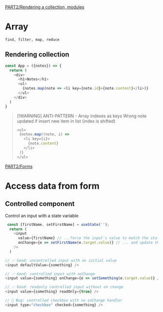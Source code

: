 [PART2/Rendering a collection, modules](https://fullstackopen.com/en/part2/rendering_a_collection_modules)

# Array
`find, filter, map, reduce`

## Rendering collection
```javascript
const App = ({notes}) => {
  return (
    <div>
      <h1>Notes</h1>
      <ul>
        {notes.map(note => <li key={note.id}>{note.content}</li>)}
      </ul>
    </div>
  )
}
```
>[!WARNING] ANTI-PATTERN - Array indexes as keys
> Wrong note updated if insert new item in list (index is shifted)
> ```js
> <ul>
>  {notes.map((note, i) => 
>    <li key={i}>
>      {note.content}
>    </li>
>  )}
></ul>
> ```

[PART2/Forms](https://fullstackopen.com/en/part2/forms)
# Access data from form

## Controlled component
Control an input with a state variable
```js
 const [firstName, setFirstName] = useState(''); 
  return (
    <input
      value={firstName} // ...force the input's value to match the state variable...
      onChange={e => setFirstName(e.target.value)} // ... and update the state variable on any edits!
    />
  )
```

```js
// ✅ Good: uncontrolled input with an initial value
<input defaultValue={something} />

// ✅ Good: controlled input with onChange
<input value={something} onChange={e => setSomething(e.target.value)} />

// ✅ Good: readonly controlled input without on change
<input value={something} readOnly={true} />

// 🔴 Bug: controlled checkbox with no onChange handler
<input type="checkbox" checked={something} />
```

